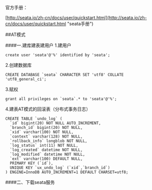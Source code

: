 官方手册：

[http://seata.io/zh-cn/docs/user/quickstart.html](http://seata.io/zh-cn/docs/user/quickstart.html "seata手册")

##AT模式

####一.建库建表建用户
1.建用户

	create user 'seata'@'%' identified by 'seata';

2.创建数据库

	CREATE DATABASE `seata` CHARACTER SET 'utf8' COLLATE 'utf8_general_ci';

3.赋权

	grant all privileges on `seata`.* to 'seata'@'%';

4.建表AT模式的回滚表（分布式事务日志）

	CREATE TABLE `undo_log` (
	  `id` bigint(20) NOT NULL AUTO_INCREMENT,
	  `branch_id` bigint(20) NOT NULL,
	  `xid` varchar(100) NOT NULL,
	  `context` varchar(128) NOT NULL,
	  `rollback_info` longblob NOT NULL,
	  `log_status` int(11) NOT NULL,
	  `log_created` datetime NOT NULL,
	  `log_modified` datetime NOT NULL,
	  `ext` varchar(100) DEFAULT NULL,
	  PRIMARY KEY (`id`),
	  UNIQUE KEY `ux_undo_log` (`xid`,`branch_id`)
	) ENGINE=InnoDB AUTO_INCREMENT=1 DEFAULT CHARSET=utf8;

####二、下载seata服务
